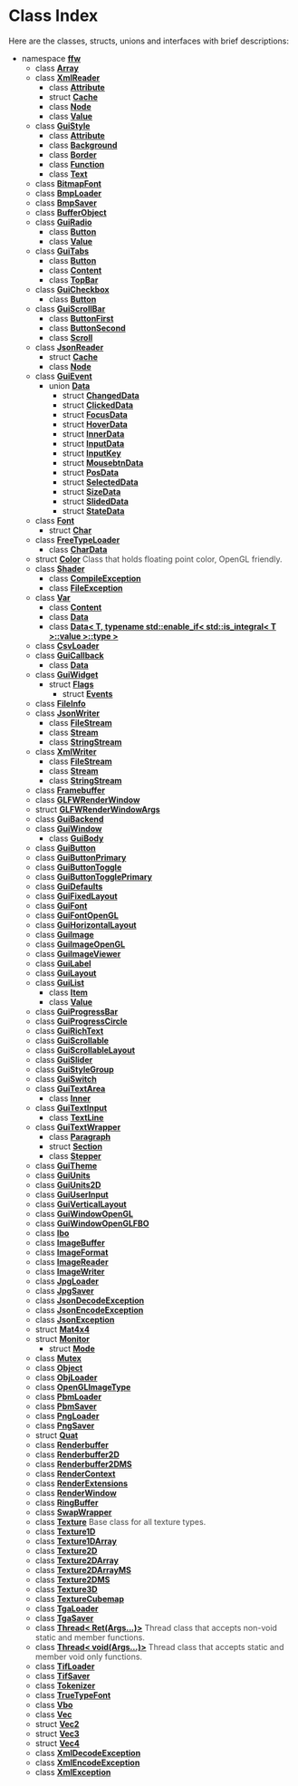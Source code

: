 Class Index
==========

Here are the classes, structs, unions and interfaces with brief descriptions:

* namespace **[ffw](/doc/ffw.md)** 
  * class **[Array](/doc/ffw_Array.md)** 
  * class **[XmlReader](/doc/ffw_XmlReader.md)** 
    * class **[Attribute](/doc/ffw_XmlReader_Attribute.md)** 
    * struct **[Cache](/doc/ffw_XmlReader_Cache.md)** 
    * class **[Node](/doc/ffw_XmlReader_Node.md)** 
    * class **[Value](/doc/ffw_XmlReader_Value.md)** 
  * class **[GuiStyle](/doc/ffw_GuiStyle.md)** 
    * class **[Attribute](/doc/ffw_GuiStyle_Attribute.md)** 
    * class **[Background](/doc/ffw_GuiStyle_Background.md)** 
    * class **[Border](/doc/ffw_GuiStyle_Border.md)** 
    * class **[Function](/doc/ffw_GuiStyle_Function.md)** 
    * class **[Text](/doc/ffw_GuiStyle_Text.md)** 
  * class **[BitmapFont](/doc/ffw_BitmapFont.md)** 
  * class **[BmpLoader](/doc/ffw_BmpLoader.md)** 
  * class **[BmpSaver](/doc/ffw_BmpSaver.md)** 
  * class **[BufferObject](/doc/ffw_BufferObject.md)** 
  * class **[GuiRadio](/doc/ffw_GuiRadio.md)** 
    * class **[Button](/doc/ffw_GuiRadio_Button.md)** 
    * class **[Value](/doc/ffw_GuiRadio_Value.md)** 
  * class **[GuiTabs](/doc/ffw_GuiTabs.md)** 
    * class **[Button](/doc/ffw_GuiTabs_Button.md)** 
    * class **[Content](/doc/ffw_GuiTabs_Content.md)** 
    * class **[TopBar](/doc/ffw_GuiTabs_TopBar.md)** 
  * class **[GuiCheckbox](/doc/ffw_GuiCheckbox.md)** 
    * class **[Button](/doc/ffw_GuiCheckbox_Button.md)** 
  * class **[GuiScrollBar](/doc/ffw_GuiScrollBar.md)** 
    * class **[ButtonFirst](/doc/ffw_GuiScrollBar_ButtonFirst.md)** 
    * class **[ButtonSecond](/doc/ffw_GuiScrollBar_ButtonSecond.md)** 
    * class **[Scroll](/doc/ffw_GuiScrollBar_Scroll.md)** 
  * class **[JsonReader](/doc/ffw_JsonReader.md)** 
    * struct **[Cache](/doc/ffw_JsonReader_Cache.md)** 
    * class **[Node](/doc/ffw_JsonReader_Node.md)** 
  * class **[GuiEvent](/doc/ffw_GuiEvent.md)** 
    * union **[Data](/doc/ffw_GuiEvent_Data.md)** 
      * struct **[ChangedData](/doc/ffw_GuiEvent_Data_ChangedData.md)** 
      * struct **[ClickedData](/doc/ffw_GuiEvent_Data_ClickedData.md)** 
      * struct **[FocusData](/doc/ffw_GuiEvent_Data_FocusData.md)** 
      * struct **[HoverData](/doc/ffw_GuiEvent_Data_HoverData.md)** 
      * struct **[InnerData](/doc/ffw_GuiEvent_Data_InnerData.md)** 
      * struct **[InputData](/doc/ffw_GuiEvent_Data_InputData.md)** 
      * struct **[InputKey](/doc/ffw_GuiEvent_Data_InputKey.md)** 
      * struct **[MousebtnData](/doc/ffw_GuiEvent_Data_MousebtnData.md)** 
      * struct **[PosData](/doc/ffw_GuiEvent_Data_PosData.md)** 
      * struct **[SelectedData](/doc/ffw_GuiEvent_Data_SelectedData.md)** 
      * struct **[SizeData](/doc/ffw_GuiEvent_Data_SizeData.md)** 
      * struct **[SlidedData](/doc/ffw_GuiEvent_Data_SlidedData.md)** 
      * struct **[StateData](/doc/ffw_GuiEvent_Data_StateData.md)** 
  * class **[Font](/doc/ffw_Font.md)** 
    * struct **[Char](/doc/ffw_Font_Char.md)** 
  * class **[FreeTypeLoader](/doc/ffw_FreeTypeLoader.md)** 
    * class **[CharData](/doc/ffw_FreeTypeLoader_CharData.md)** 
  * struct **[Color](/doc/ffw_Color.md)** <span style="opacity:0.8;">Class that holds floating point color, OpenGL friendly. </span>
  * class **[Shader](/doc/ffw_Shader.md)** 
    * class **[CompileException](/doc/ffw_Shader_CompileException.md)** 
    * class **[FileException](/doc/ffw_Shader_FileException.md)** 
  * class **[Var](/doc/ffw_Var.md)** 
    * class **[Content](/doc/ffw_Var_Content.md)** 
    * class **[Data](/doc/ffw_Var_Data.md)** 
    * class **[Data< T, typename std::enable_if< std::is_integral< T >::value >::type >](/doc/ffw_Var_Data__T__typename_std__enable_if__std__is_integral__T____value____type__.md)** 
  * class **[CsvLoader](/doc/ffw_CsvLoader.md)** 
  * class **[GuiCallback](/doc/ffw_GuiCallback.md)** 
    * class **[Data](/doc/ffw_GuiCallback_Data.md)** 
  * class **[GuiWidget](/doc/ffw_GuiWidget.md)** 
    * struct **[Flags](/doc/ffw_GuiWidget_Flags.md)** 
      * struct **[Events](/doc/ffw_GuiWidget_Flags_Events.md)** 
  * class **[FileInfo](/doc/ffw_FileInfo.md)** 
  * class **[JsonWriter](/doc/ffw_JsonWriter.md)** 
    * class **[FileStream](/doc/ffw_JsonWriter_FileStream.md)** 
    * class **[Stream](/doc/ffw_JsonWriter_Stream.md)** 
    * class **[StringStream](/doc/ffw_JsonWriter_StringStream.md)** 
  * class **[XmlWriter](/doc/ffw_XmlWriter.md)** 
    * class **[FileStream](/doc/ffw_XmlWriter_FileStream.md)** 
    * class **[Stream](/doc/ffw_XmlWriter_Stream.md)** 
    * class **[StringStream](/doc/ffw_XmlWriter_StringStream.md)** 
  * class **[Framebuffer](/doc/ffw_Framebuffer.md)** 
  * class **[GLFWRenderWindow](/doc/ffw_GLFWRenderWindow.md)** 
  * struct **[GLFWRenderWindowArgs](/doc/ffw_GLFWRenderWindowArgs.md)** 
  * class **[GuiBackend](/doc/ffw_GuiBackend.md)** 
  * class **[GuiWindow](/doc/ffw_GuiWindow.md)** 
    * class **[GuiBody](/doc/ffw_GuiWindow_GuiBody.md)** 
  * class **[GuiButton](/doc/ffw_GuiButton.md)** 
  * class **[GuiButtonPrimary](/doc/ffw_GuiButtonPrimary.md)** 
  * class **[GuiButtonToggle](/doc/ffw_GuiButtonToggle.md)** 
  * class **[GuiButtonTogglePrimary](/doc/ffw_GuiButtonTogglePrimary.md)** 
  * class **[GuiDefaults](/doc/ffw_GuiDefaults.md)** 
  * class **[GuiFixedLayout](/doc/ffw_GuiFixedLayout.md)** 
  * class **[GuiFont](/doc/ffw_GuiFont.md)** 
  * class **[GuiFontOpenGL](/doc/ffw_GuiFontOpenGL.md)** 
  * class **[GuiHorizontalLayout](/doc/ffw_GuiHorizontalLayout.md)** 
  * class **[GuiImage](/doc/ffw_GuiImage.md)** 
  * class **[GuiImageOpenGL](/doc/ffw_GuiImageOpenGL.md)** 
  * class **[GuiImageViewer](/doc/ffw_GuiImageViewer.md)** 
  * class **[GuiLabel](/doc/ffw_GuiLabel.md)** 
  * class **[GuiLayout](/doc/ffw_GuiLayout.md)** 
  * class **[GuiList](/doc/ffw_GuiList.md)** 
    * class **[Item](/doc/ffw_GuiList_Item.md)** 
    * class **[Value](/doc/ffw_GuiList_Value.md)** 
  * class **[GuiProgressBar](/doc/ffw_GuiProgressBar.md)** 
  * class **[GuiProgressCircle](/doc/ffw_GuiProgressCircle.md)** 
  * class **[GuiRichText](/doc/ffw_GuiRichText.md)** 
  * class **[GuiScrollable](/doc/ffw_GuiScrollable.md)** 
  * class **[GuiScrollableLayout](/doc/ffw_GuiScrollableLayout.md)** 
  * class **[GuiSlider](/doc/ffw_GuiSlider.md)** 
  * class **[GuiStyleGroup](/doc/ffw_GuiStyleGroup.md)** 
  * class **[GuiSwitch](/doc/ffw_GuiSwitch.md)** 
  * class **[GuiTextArea](/doc/ffw_GuiTextArea.md)** 
    * class **[Inner](/doc/ffw_GuiTextArea_Inner.md)** 
  * class **[GuiTextInput](/doc/ffw_GuiTextInput.md)** 
    * class **[TextLine](/doc/ffw_GuiTextInput_TextLine.md)** 
  * class **[GuiTextWrapper](/doc/ffw_GuiTextWrapper.md)** 
    * class **[Paragraph](/doc/ffw_GuiTextWrapper_Paragraph.md)** 
    * struct **[Section](/doc/ffw_GuiTextWrapper_Section.md)** 
    * class **[Stepper](/doc/ffw_GuiTextWrapper_Stepper.md)** 
  * class **[GuiTheme](/doc/ffw_GuiTheme.md)** 
  * class **[GuiUnits](/doc/ffw_GuiUnits.md)** 
  * class **[GuiUnits2D](/doc/ffw_GuiUnits2D.md)** 
  * class **[GuiUserInput](/doc/ffw_GuiUserInput.md)** 
  * class **[GuiVerticalLayout](/doc/ffw_GuiVerticalLayout.md)** 
  * class **[GuiWindowOpenGL](/doc/ffw_GuiWindowOpenGL.md)** 
  * class **[GuiWindowOpenGLFBO](/doc/ffw_GuiWindowOpenGLFBO.md)** 
  * class **[Ibo](/doc/ffw_Ibo.md)** 
  * class **[ImageBuffer](/doc/ffw_ImageBuffer.md)** 
  * class **[ImageFormat](/doc/ffw_ImageFormat.md)** 
  * class **[ImageReader](/doc/ffw_ImageReader.md)** 
  * class **[ImageWriter](/doc/ffw_ImageWriter.md)** 
  * class **[JpgLoader](/doc/ffw_JpgLoader.md)** 
  * class **[JpgSaver](/doc/ffw_JpgSaver.md)** 
  * class **[JsonDecodeException](/doc/ffw_JsonDecodeException.md)** 
  * class **[JsonEncodeException](/doc/ffw_JsonEncodeException.md)** 
  * class **[JsonException](/doc/ffw_JsonException.md)** 
  * struct **[Mat4x4](/doc/ffw_Mat4x4.md)** 
  * struct **[Monitor](/doc/ffw_Monitor.md)** 
    * struct **[Mode](/doc/ffw_Monitor_Mode.md)** 
  * class **[Mutex](/doc/ffw_Mutex.md)** 
  * class **[Object](/doc/ffw_Object.md)** 
  * class **[ObjLoader](/doc/ffw_ObjLoader.md)** 
  * class **[OpenGLImageType](/doc/ffw_OpenGLImageType.md)** 
  * class **[PbmLoader](/doc/ffw_PbmLoader.md)** 
  * class **[PbmSaver](/doc/ffw_PbmSaver.md)** 
  * class **[PngLoader](/doc/ffw_PngLoader.md)** 
  * class **[PngSaver](/doc/ffw_PngSaver.md)** 
  * struct **[Quat](/doc/ffw_Quat.md)** 
  * class **[Renderbuffer](/doc/ffw_Renderbuffer.md)** 
  * class **[Renderbuffer2D](/doc/ffw_Renderbuffer2D.md)** 
  * class **[Renderbuffer2DMS](/doc/ffw_Renderbuffer2DMS.md)** 
  * class **[RenderContext](/doc/ffw_RenderContext.md)** 
  * class **[RenderExtensions](/doc/ffw_RenderExtensions.md)** 
  * class **[RenderWindow](/doc/ffw_RenderWindow.md)** 
  * class **[RingBuffer](/doc/ffw_RingBuffer.md)** 
  * class **[SwapWrapper](/doc/ffw_SwapWrapper.md)** 
  * class **[Texture](/doc/ffw_Texture.md)** <span style="opacity:0.8;">Base class for all texture types. </span>
  * class **[Texture1D](/doc/ffw_Texture1D.md)** 
  * class **[Texture1DArray](/doc/ffw_Texture1DArray.md)** 
  * class **[Texture2D](/doc/ffw_Texture2D.md)** 
  * class **[Texture2DArray](/doc/ffw_Texture2DArray.md)** 
  * class **[Texture2DArrayMS](/doc/ffw_Texture2DArrayMS.md)** 
  * class **[Texture2DMS](/doc/ffw_Texture2DMS.md)** 
  * class **[Texture3D](/doc/ffw_Texture3D.md)** 
  * class **[TextureCubemap](/doc/ffw_TextureCubemap.md)** 
  * class **[TgaLoader](/doc/ffw_TgaLoader.md)** 
  * class **[TgaSaver](/doc/ffw_TgaSaver.md)** 
  * class **[Thread< Ret(Args...)>](/doc/ffw_Thread__Ret_Args_____.md)** <span style="opacity:0.8;">Thread class that accepts non-void static and member functions. </span>
  * class **[Thread< void(Args...)>](/doc/ffw_Thread__void_Args_____.md)** <span style="opacity:0.8;">Thread class that accepts static and member void only functions. </span>
  * class **[TifLoader](/doc/ffw_TifLoader.md)** 
  * class **[TifSaver](/doc/ffw_TifSaver.md)** 
  * class **[Tokenizer](/doc/ffw_Tokenizer.md)** 
  * class **[TrueTypeFont](/doc/ffw_TrueTypeFont.md)** 
  * class **[Vbo](/doc/ffw_Vbo.md)** 
  * class **[Vec](/doc/ffw_Vec.md)** 
  * struct **[Vec2](/doc/ffw_Vec2.md)** 
  * struct **[Vec3](/doc/ffw_Vec3.md)** 
  * struct **[Vec4](/doc/ffw_Vec4.md)** 
  * class **[XmlDecodeException](/doc/ffw_XmlDecodeException.md)** 
  * class **[XmlEncodeException](/doc/ffw_XmlEncodeException.md)** 
  * class **[XmlException](/doc/ffw_XmlException.md)** 